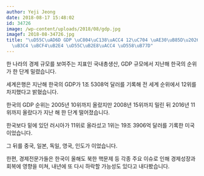 ```yaml
---
author: Yeji Jeong
date: 2018-08-17 15:48:02
id: 34726
image: /wp-content/uploads/2018/08/gdp.jpg
imagef: 2018-08-34726.jpg
title: "\uD55C\uAD6D GDP \uC804\uC138\uACC4 12\uC704 \uAE30\uB85D\u2026\uC804\uB144\
  \uB3C4 \uBCF4\uB2E4 \uD55C\uB2E8\uACC4 \uD558\uB77D"
---
```


한 나라의 경제 규모를 보여주는 지표인 국내총생산, GDP 규모에서 지난해 한국의 순위가 한 단계 밀렸습니다.

세계은행은 지난해 한국의 GDP가 1조 5308억 달러를 기록해 전 세계 순위에서 12위를 차지했다고 밝혔습니다.

한국의 GDP 순위는 2005년 10위까지 올랐지만 2008년 15위까지 밀린 뒤 2016년 11위까지 올랐다가 지난 해 한 단계 떨어졌습니다.

한국보다 밑에 있던 러시아가 11위로 올라섰고 1위는 19조 3906억 달러를 기록한 미국이었습니다.

그 뒤를 중국, 일본, 독일, 영국, 인도가 이었습니다.

한편, 경제전문가들은 한국이 올해도 북한 핵문제 등 각종 주요 이슈로 인해 경제성장과 회복에 영향을 미쳐, 내년에 또 다시 하락할 가능성도 있다고 내다봤습니다.
